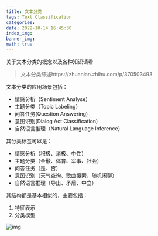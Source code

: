 ```yaml
---
title: 文本分类
tags: Text Classification
categories: 
date: 2022-10-14 16:45:30
index_img: 
banner_img: 
math: true
---
```


关于文本分类的概念以及各种知识请看

> 文本分类综述https://zhuanlan.zhihu.com/p/370503493

文本分类的应用场景包括：

- 情感分析（Sentiment Analyse）
- 主题分类（Topic Labeling）
- 问答任务(Question Answering)
- 意图识别(Dialog Act Classification)
- 自然语言推理（Natural Language Inference）

其分类标签可以是：

- 情感分析（积极、消极、中性）
- 主题分类（金融、体育、军事、社会）
- 问答任务（是、否）
- 意图识别（天气查询、歌曲搜索、随机闲聊）
- 自然语言推理（导出、矛盾、中立）

其结构都是基本相似的，主要包括：

1. 特征表示
2. 分类模型

![img](http://longls777.oss-cn-beijing.aliyuncs.com/img/v2-c55b5a4a88ef981027737c2094217291_720w.webp)